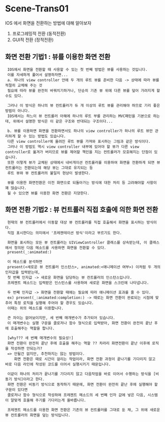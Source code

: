 # Scene-Trans01
IOS 에서 화면을 전환하는 방법에 대해 알아보자
1. 프로그레밍적 전환 (동적전환)
2. GUI적 전환 (정적전환) 

## 화면 전환 기법1 : 뷰를 이용한 화면 전환
     IOS에서 화면을 전환할 때 사용할 수 있는 첫 번째 방법은 뷰를 사용하는 것입니다.
     이를 자세하게 풀어서 설명하자면...
     a. 하나의 view controller 안에 두 개의 루트 뷰를 준비한 다음 -> 상태에 따라 뷰를 적절히 교체해 주는 것
     필요에 따라 뷰를 완전히 바꿔치기하거나, 단순히 기존 뷰 위에 다른 뷰를 덮어 가려지게 할 수도 있다.
     
     그러나 이 방식은 하나의 뷰 컨트롤러가 듀 개 이상의 루트 뷰를 관리해야 하므로 기리 좋은 방법이 아니다.
     IOS에서는 하느이 뷰 컨트롤러 아해에 하나의 루트 부를 관리하는 MVC패턴을 기본으로 하는데, 위에서 설명한 방식은 이 같은 구조와 반대되는 구조이다...
     
     b. 뷰를 이용하면 화면을 전환하면서도 하나의 view controller가 하나의 루트 뷰만 관리하게 할 수 있는 방법도 있습니다.
     다른 view controller에 올려진 루트 뷰를 가져와 표시하는 그림과 같은 방식이다.
     그러나 이 방법도 역시 view controller 내부에 있어야 할 뷰가 다른 view controller로 옮겨가 버리므로 뷰를 제어할 책인을 지는 컨트롤러가 모호해지는 단점이 있습니다.
     또한 이렇게 뷰가 교체된 상태에서 내비게이션 컨트롤러를 이용하여 화면을 전환하게 되면 뷰 컨트롤러는 전환되는데 해당 뷰는 그대로 유지되는 등
     루트 뷰와 뷰 컨트롤러의 불일치 현상이 발생한다.
     
     뷰를 이용한 화면전환은 이전 화면으로 되돌아가는 방식에 대한 처리 등 고려해야할 사항이 꽤 많습니다.
     될 수 있으면 뷰를 이용한 화면 전환은 지양한다.
     
## 화면 전환 기법2 : 뷰 컨트롤러 직접 호출에 의한 화면 전환
     현재의 뷰 컨트롤러에서 이동할 대상 뷰 컨트롤러를 직접 호출해서 화면을 표시하는 방식이다.
     직접 표시한다는 의미에서 '프레젠테이션 방식'이라고 부르기도 한다.
     
     화면을 표시하는 모든 뷰 컨트롤러는 UIViewController 클래스를 상속받는데, 이 클래스에서 정의된 다음 메소드를 사용하면 화면을 전환할 수 있다.
     present(_:animated:)
     
     이 메소드를 분석하면
     present(<새로운 뷰 컨트롤러 인스턴스>, animated:<애니메이션 여부>) 이처럼 두 개의 인자값을 입력받는데,
     첫 번째 인자값 -> 새로운 화면을 담당하는 뷰 컨트롤러의 인스턴스입니다.
     프레젠트 메소드는 입력받은 인스턴스를 사용하여 새로운 화면을 스크린에 나타냅니다.
     
     두 번째 인자값 -> 화면을 전환할 때에는 필요에 따라 애니메이션 효과를 줄 수 있다.
     ex) present(_:animated:completion:) -> 때로는 화면 전환이 완료되는 시점에 맞추어 특정 로직을 실행해 주어야 할 경우도 있습니다.
     이때는 위의 메소드를 이용합니다.
     
     큰 차이는 없어보이지만, 세 번째 매개변수가 추가되어 있습니다.
     이 매개변수는 실행 구문을 클로저나 함수 형식으로 입력받아, 화면 전환이 완전히 끝난 후에 호출해주는 역할을 합니다.
     
     [why??? 새 번째 매개변수의 필요성!]
     화면 전환이 완전히 끝난 후에 호출을 해주는 역할 ?? 차라리 화면전환이 끝난 이후에 로직을 작성하면 안되는가?
     => 안될건 없지만, 추천하지는 않는 방법이다.
        화면 전환은 때로 시간이 걸리는 작업이라, 화면 전환 과정이 끝나기를 기다리지 않고 바로 다음 라인에 작성된 코드를 이어서 실행시키기 때문입니다.
     
     이같이 하나의 처리가 끝나기를 기다리지 않고 다음작업을 바로 이어서 수행하는 방식을 [비동기 방식]이라고 한다.
     화면 전환은 비동기 방식으로 동작하기 때문에, 화면 전환이 완전히 끝난 후에 실행해야 할 구문이 있다면
     클로저나 함수 형식으로 작성하여 프레젠트 메소드의 세 번째 인자 값에 넣은 다음, 시스템이 알맞게 호울해 주기를 기다리는게 올바릅니다.
     
     프레젠트 메소드를 이용한 화면 전환은 기존의 뷰 컨트롤러를 그대로 둔 채, 그 위에 새로운 뷰 컨트롤러의 화면을 덮는 방식입니다.
